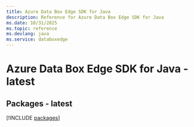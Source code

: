 ```yaml
---
title: Azure Data Box Edge SDK for Java
description: Reference for Azure Data Box Edge SDK for Java
ms.date: 10/31/2025
ms.topic: reference
ms.devlang: java
ms.service: databoxedge
---
```

# Azure Data Box Edge SDK for Java - latest
## Packages - latest
[!INCLUDE [packages](data-box-edge-index.md)]